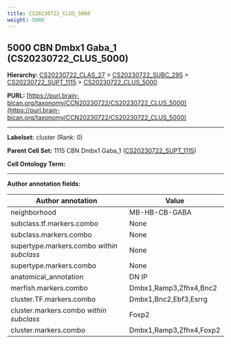 ```yaml
---
title: CS20230722_CLUS_5000
weight: 5000
---
```

## 5000 CBN Dmbx1 Gaba_1 (CS20230722_CLUS_5000)
<b>Hierarchy: </b>
[CS20230722_CLAS_27](../CS20230722_CLAS_27) >
[CS20230722_SUBC_295](../CS20230722_SUBC_295) >
[CS20230722_SUPT_1115](../CS20230722_SUPT_1115) >
[CS20230722_CLUS_5000](../CS20230722_CLUS_5000)

**PURL:** [https://purl.brain-bican.org/taxonomy/CCN20230722/CS20230722_CLUS_5000](https://purl.brain-bican.org/taxonomy/CCN20230722/CS20230722_CLUS_5000)

---


**Labelset:** cluster (Rank: 0)

**Parent Cell Set:** 1115 CBN Dmbx1 Gaba_1 ([CS20230722_SUPT_1115](../CS20230722_SUPT_1115))



**Cell Ontology Term:** 

[MARKER GENES.]: #


---

[TRANSFERRED ANNOTATIONS.]: #


[AUTHOR ANNOTATION FIELDS.]: #


**Author annotation fields:**

| Author annotation | Value |
|-------------------|-------|
|neighborhood|MB-HB-CB-GABA|
|subclass.tf.markers.combo|None|
|subclass.markers.combo|None|
|supertype.markers.combo _within subclass_|None|
|supertype.markers.combo|None|
|anatomical_annotation|DN IP|
|merfish.markers.combo|Dmbx1,Ramp3,Zfhx4,Bnc2|
|cluster.TF.markers.combo|Dmbx1,Bnc2,Ebf3,Esrrg|
|cluster.markers.combo _within subclass_|Foxp2|
|cluster.markers.combo|Dmbx1,Ramp3,Zfhx4,Foxp2|
